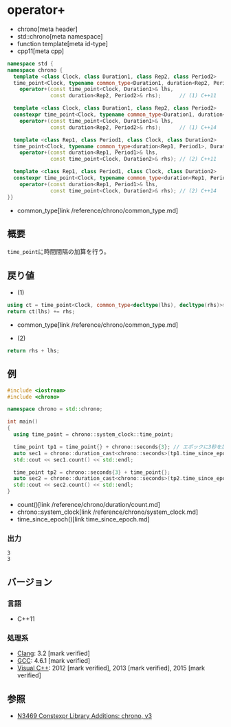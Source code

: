 # operator+
* chrono[meta header]
* std::chrono[meta namespace]
* function template[meta id-type]
* cpp11[meta cpp]

```cpp
namespace std {
namespace chrono {
  template <class Clock, class Duration1, class Rep2, class Period2>
  time_point<Clock, typename common_type<Duration1, duration<Rep2, Period2>>::type>
    operator+(const time_point<Clock, Duration1>& lhs,
              const duration<Rep2, Period2>& rhs);      // (1) C++11

  template <class Clock, class Duration1, class Rep2, class Period2>
  constexpr time_point<Clock, typename common_type<Duration1, duration<Rep2, Period2>>::type>
    operator+(const time_point<Clock, Duration1>& lhs,
              const duration<Rep2, Period2>& rhs);      // (1) C++14

  template <class Rep1, class Period1, class Clock, class Duration2>
  time_point<Clock, typename common_type<duration<Rep1, Period1>, Duration2>::type>
    operator+(const duration<Rep1, Period1>& lhs,
              const time_point<Clock, Duration2>& rhs); // (2) C++11

  template <class Rep1, class Period1, class Clock, class Duration2>
  constexpr time_point<Clock, typename common_type<duration<Rep1, Period1>, Duration2>::type>
    operator+(const duration<Rep1, Period1>& lhs,
              const time_point<Clock, Duration2>& rhs); // (2) C++14
}}
```
* common_type[link /reference/chrono/common_type.md]

## 概要
`time_point`に時間間隔の加算を行う。


## 戻り値
- (1)

```cpp
using ct = time_point<Clock, common_type<decltype(lhs), decltype(rhs)>>;
return ct(lhs) += rhs;
```
* common_type[link /reference/chrono/common_type.md]

- (2)

```cpp
return rhs + lhs;
```


## 例
```cpp example
#include <iostream>
#include <chrono>

namespace chrono = std::chrono;

int main()
{
  using time_point = chrono::system_clock::time_point;

  time_point tp1 = time_point{} + chrono::seconds{3}; // エポックに3秒を加算
  auto sec1 = chrono::duration_cast<chrono::seconds>(tp1.time_since_epoch());
  std::cout << sec1.count() << std::endl;

  time_point tp2 = chrono::seconds{3} + time_point{};
  auto sec2 = chrono::duration_cast<chrono::seconds>(tp2.time_since_epoch());
  std::cout << sec2.count() << std::endl;
}
```
* count()[link /reference/chrono/duration/count.md]
* chrono::system_clock[link /reference/chrono/system_clock.md]
* time_since_epoch()[link time_since_epoch.md]

### 出力
```
3
3
```

## バージョン
### 言語
- C++11

### 処理系
- [Clang](/implementation.md#clang): 3.2 [mark verified]
- [GCC](/implementation.md#gcc): 4.6.1 [mark verified]
- [Visual C++](/implementation.md#visual_cpp): 2012 [mark verified], 2013 [mark verified], 2015 [mark verified]

## 参照
- [N3469 Constexpr Library Additions: chrono, v3](http://www.open-std.org/jtc1/sc22/wg21/docs/papers/2012/n3469.html)
